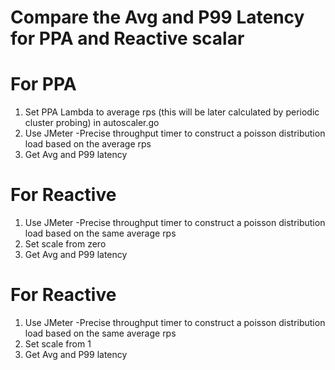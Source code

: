 # Compare the Avg and P99 Latency for PPA and Reactive scalar

# For PPA

1. Set PPA Lambda to average rps (this will be later calculated by periodic cluster probing) in autoscaler.go
2. Use JMeter -Precise throughput timer to construct a poisson distribution load based on the average rps
3. Get Avg and P99 latency


# For Reactive

1. Use JMeter -Precise throughput timer to construct a poisson distribution load based on the same average rps
2. Set scale from zero
3. Get Avg and P99 latency


# For Reactive

1. Use JMeter -Precise throughput timer to construct a poisson distribution load based on the same average rps
2. Set scale from 1
3. Get Avg and P99 latency

